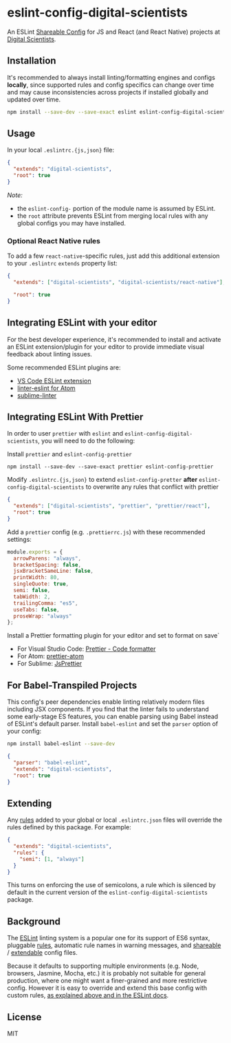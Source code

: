 # eslint-config-digital-scientists

An ESLint [Shareable Config](http://eslint.org/docs/developer-guide/shareable-configs) for JS and React (and React Native) projects at [Digital Scientists](http://www.digitalscientists.com/).

## Installation

It's recommended to always install linting/formatting engines and configs **locally**, since supported rules and config specifics can change over time and may cause inconsistencies across projects if installed globally and updated over time.

```sh
npm install --save-dev --save-exact eslint eslint-config-digital-scientists
```

## Usage

In your local `.eslintrc.{js,json}` file:

```json
{
  "extends": "digital-scientists",
  "root": true
}
```

_Note:_

* the `eslint-config-` portion of the module name is assumed by ESLint.
* the `root` attribute prevents ESLint from merging local rules with any global configs you may have installed.

### Optional React Native rules

To add a few `react-native`-specific rules, just add this additional extension to your `.eslintrc` `extends` property list:

```json
{
  "extends": ["digital-scientists", "digital-scientists/react-native"],

  "root": true
}
```

## Integrating ESLint with your editor

For the best developer experience, it's recommended to install and activate an ESLint extension/plugin for your editor to provide immediate visual feedback about linting issues.

Some recommended ESLint plugins are:

* [VS Code ESLint extension](https://marketplace.visualstudio.com/items?itemName=dbaeumer.vscode-eslint)
* [linter-eslint for Atom](https://atom.io/packages/linter-eslint)
* [sublime-linter](https://sublimelinter.readthedocs.io/en/latest/installation.html)

## Integrating ESLint With Prettier

In order to user `prettier` with `eslint` and `eslint-config-digital-scientists`, you will need to do the following:

Install `prettier` and `eslint-config-prettier`

```
npm install --save-dev --save-exact prettier eslint-config-prettier
```

Modify `.eslintrc.{js,json}` to extend `eslint-config-pretter` **after** `eslint-config-digital-scientists` to overwrite any rules that conflict with prettier

```json
{
  "extends": ["digital-scientists", "prettier", "prettier/react"],
  "root": true
}
```

Add a `prettier` config (e.g. `.prettierrc.js`) with these recommended settings:

```js
module.exports = {
  arrowParens: "always",
  bracketSpacing: false,
  jsxBracketSameLine: false,
  printWidth: 80,
  singleQuote: true,
  semi: false,
  tabWidth: 2,
  trailingComma: "es5",
  useTabs: false,
  proseWrap: "always"
};
```

Install a Prettier formatting plugin for your editor and set to format on save`

* For Visual Studio Code: [Prettier - Code formatter](https://marketplace.visualstudio.com/items?itemName=esbenp.prettier-vscode)
* For Atom: [prettier-atom](https://github.com/prettier/prettier-atom)
* For Sublime: [JsPrettier](https://github.com/jonlabelle/SublimeJsPrettier)

## For Babel-Transpiled Projects

This config's peer dependencies enable linting relatively modern files including JSX components. If you find that the linter fails to understand some early-stage ES features, you can enable parsing using Babel instead of ESLint's default parser. Install `babel-eslint` and set the `parser` option of your config:

```sh
npm install babel-eslint --save-dev
```

```json
{
  "parser": "babel-eslint",
  "extends": "digital-scientists",
  "root": true
}
```

## Extending

Any [rules](http://eslint.org/docs/rules/) added to your global or local `.eslintrc.json` files will override the rules defined by this package. For example:

```json
{
  "extends": "digital-scientists",
  "rules": {
    "semi": [1, "always"]
  }
}
```

This turns on enforcing the use of semicolons, a rule which is silenced by default in the current version of the `eslint-config-digital-scientists` package.

## Background

The [ESLint](http://http://eslint.org/) linting system is a popular one for its support of ES6 syntax, pluggable [rules](http://eslint.org/docs/rules/), automatic rule names in warning messages, and [shareable](http://eslint.org/docs/developer-guide/shareable-configs) / [extendable](http://eslint.org/docs/user-guide/configuring#extending-configuration-files) config files.

Because it defaults to supporting multiple environments (e.g. Node, browsers, Jasmine, Mocha, etc.) it is probably not suitable for general production, where one might want a finer-grained and more restrictive config. However it is easy to override and extend this base config with custom rules, [as explained above and in the ESLint docs](http://eslint.org/docs/user-guide/configuring#using-a-shareable-configuration-package).

## License

MIT
